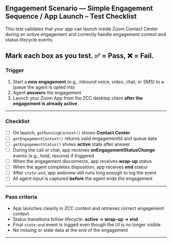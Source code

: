 ## Engagement Scenario — Simple Engagement Sequence / App Launch  – Test Checklist

This test validates that your app can launch inside Zoom Contact Center during an active engagement and correctly handle engagement context and status lifecycle events.

Mark each box as you test. ✅ = Pass, ❌ = Fail.
---

### Trigger

1. Start a **new engagement** (e.g., inbound voice, video, chat, or SMS) to a queue the agent is opted into  
2. Agent **answers** the engagement  
3. Launch your Zoom App from the ZCC desktop client **after the engagement is already active**  

---

### Checklist

- [ ] On launch, `getRunningContext()` shows **Contact Center**  
- [ ] `getEngagementContext()` returns valid engagementId and queue data  
- [ ] `getEngagementStatus()` shows **active** state after answer  
- [ ] During the call or chat, app receives **onEngagementStatusChange** events (e.g., hold, resume) if triggered  
- [ ] When the engagement disconnects, app receives **wrap-up** status  
- [ ] When the agent completes disposition, app receives **end** status  
- [ ] After `state:end`, app webview still runs long enough to log the event  
- [ ] All agent input is captured **before** the agent ends the engagement  

---

### Pass criteria

- App launches cleanly in ZCC context and retrieves correct engagement context  
- Status transitions follow lifecycle: **active → wrap-up → end**  
- Final `state:end` event is logged even though the UI is no longer visible  
- No missing or stale data at the end of the engagement  

---
